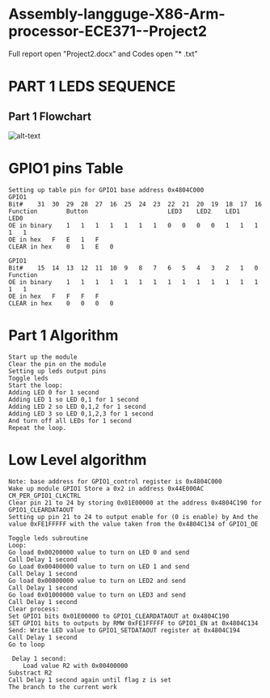 # Assembly-langguge-X86-Arm-processor-ECE371--Project2

Full report open "Project2.docx"
and Codes open "* .txt"


# PART 1 LEDS SEQUENCE

## Part 1 Flowchart 
![alt-text](https://github.com/Phasor2/Assembly-langguge-X86-Arm-processor-ECE371--Project2/blob/master/Project%202%20part%201%20ECE371.png)

# GPIO1 pins Table 
```
Setting up table pin for GPIO1 base address 0x4804C000
GPIO1
Bit#	31	30	29	28	27	16	25	24	23	22	21	20	19	18	17	16
Function		Button						LED3	LED2	LED1	LED0					
OE in binary	1	1	1	1	1	1	1	0	0	0	0	1	1	1	1	1
OE in hex	F	E	1	F
CLEAR in hex	0	1	E	0

GPIO1
Bit#	15	14	13	12	11	10	9	8	7	6	5	4	3	2	1	0
Function																
OE in binary	1	1	1	1	1	1	1	1	1	1	1	1	1	1	1	1
OE in hex	F	F	F	F
CLEAR in hex	0	0	0	0

```


# Part 1 Algorithm 
```
Start up the module
Clear the pin on the module 
Setting up leds output pins
Toggle leds
Start the loop:
Adding LED 0 for 1 second
Adding LED 1 so LED 0,1 for 1 second
Adding LED 2 so LED 0,1,2 for 1 second
Adding LED 3 so LED 0,1,2,3 for 1 second
And turn off all LEDs for 1 second
Repeat the loop.
```

# Low Level algorithm
```
Note: base address for GPIO1_control register is 0x4804C000
Wake up module GPIO1 Store a 0x2 in address 0x44E000AC CM_PER_GPIO1_CLKCTRL
Clear pin 21 to 24 by storing 0x01E00000 at the address 0x4804C190 for GPIO1_CLEARDATAOUT 
Setting up pin 21 to 24 to output enable for (0 is enable) by And the value 0xFE1FFFFF with the value taken from the 0x4804C134 of GPIO1_OE

Toggle leds subroutine
Loop:
Go load 0x00200000 value to turn on LED 0 and send
Call Delay 1 second 
Go Load 0x00400000 value to turn on LED 1 and send
Call Delay 1 second 
Go load 0x00800000 value to turn on LED2 and send
Call Delay 1 second 
Go load 0x01000000 value to turn on LED3 and send
Call Delay 1 second 
Clear process:
Set GPIO1 bits 0x01E00000 to GPIO1_CLEARDATAOUT at 0x4804C190
SET GPIO1 bits to outputs by RMW 0xFE1FFFFF to GPIO1_EN at 0x4804C134
Send: Write LED value to GPIO1_SETDATAOUT register at 0x4804C194
Call Delay 1 second 
Go to loop 
	
 Delay 1 second:
	Load value R2 with 0x00400000
Substract R2 
Call Delay 1 second again until flag z is set
The branch to the current work
```


